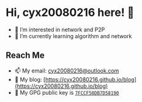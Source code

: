 # Hi, cyx20080216 here! 👋

- 👀 I’m interested in network and P2P
- 🌱 I’m currently learning algorithm and network

## Reach Me

- 📫 My email: [cyx20080216@outlook.com](mailto:cyx20080216@outlook.com)
- 📖 My blog: [https://cyx20080216.github.io/blog](https://cyx20080216.github.io/blog)
- 🔑 My GPG public key is [`7FCCF50DB7D58190`](https://github.com/cyx20080216.gpg)

<!---
cyx20080216/cyx20080216 is a ✨ special ✨ repository because its `README.md` (this file) appears on your GitHub profile.
You can click the Preview link to take a look at your changes.
--->

<!--
### Hi there 👋

**cyx20080216/cyx20080216** is a ✨ _special_ ✨ repository because its `README.md` (this file) appears on your GitHub profile.

Here are some ideas to get you started:

- 🔭 I’m currently working on ...
- 🌱 I’m currently learning ...
- 👯 I’m looking to collaborate on ...
- 🤔 I’m looking for help with ...
- 💬 Ask me about ...
- 📫 How to reach me: ...
- 😄 Pronouns: ...
- ⚡ Fun fact: ...
-->
